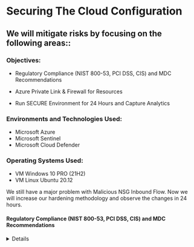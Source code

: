 # Securing The Cloud Configuration

## We will mitigate risks by focusing on the following areas:: 

<div>

### Objectives: 

- Regulatory Compliance (NIST 800-53, PCI DSS, CIS) and MDC Recommendations

- Azure Private Link & Firewall for Resources

- Run SECURE Environment for 24 Hours and Capture Analytics

### Environments and Technologies Used:

- Microsoft Azure
- Microsoft Sentinel
- Microsoft Cloud Defender

### Operating Systems Used:

- VM Windows 10 PRO (21H2)
- VM Linux Ubuntu 20.12

We still have a major problem with  Malicious NSG Inbound Flow. Now we will increase our hardening methodology and observe the changes in 24 hours. 

#### Regulatory Compliance (NIST 800-53, PCI DSS, CIS) and MDC Recommendations 
<details close>

<div>

</summary>

Reminder: Check your Subscription’s Cost Analysis

#### Regulatory Compliance (NIST 800-53, PCI DSS, CIS) and MDC Recommendations

### Actions and Observations<b>

- Presently, the situation can be described as follows: 

<p align="center">
<img src="https://i.imgur.com/ovREihI.png" height="70%" width="70%" alt="Azure Free Account"/> 
</p>

- Navigate to the "Recommendations" section and strive to achieve a secure score of 100%

<p align="center">
<img src="https://i.imgur.com/9wCQsQL.png" height="70%" width="70%" alt="Azure Free Account"/> 
</p>

- Currently, my secure score is at 65%. Follow the recommended remediation steps provided by Azure to improve the score. 

I will start with the DDos Protection and I wont show everything. However, take your time with this and Azure redirects you to everything. 

![vivaldi_GYcRzsJZK3](https://user-images.githubusercontent.com/109401839/235341029-feb752ee-2793-4a72-b2d0-99c710a27413.png)

![vivaldi_bLyC34Yftz](https://user-images.githubusercontent.com/109401839/235341064-6f41ab48-2787-4e66-8cdf-c00ad7941996.png)

In the next lab, we will go over the important Recommendations to secure our environment. Another project will show case getting the score to near 100 or at 100%. The question I will pose for that project is, "Having a 100% secure lab the best security measure?".

Now, let enter the final phase of the Cloud SOC Projects. 

### Azure Private Link & Firewall for Resources
<details close>

<div>

</summary>

![image](https://user-images.githubusercontent.com/109401839/235408787-7acc45e8-904f-4bfb-b4ec-7c6668f4453f.png)

### Goals for this lab:

- Inspect MDC Regulatory Compliance (Available and Implemented)
- NIST 800-53 (Ref)
- We will Implement SC-7

1. Configure Azure Private Link and Firewall for your Azure Key Vault Instance.
> Ensure you use the same region and VNet the rest of your VMs are located. 

![vivaldi_9kA8hVnhML](https://user-images.githubusercontent.com/109401839/235410803-679cf671-0110-41fd-b8be-973f7ccfd1ef.png)

1a. In the Firewalls, we will disable public access. 
> Allow trusted Miscrosoft services to bypass this firewall. 

``` When you enable the Key Vault Firewall, you'll be given an option to 'Allow Trusted Microsoft Services to bypass this firewall.' The trusted services list does not cover every single Azure service. For example, Azure DevOps isn't on the trusted services list. This does not imply that services that do not appear on the trusted services list are not trusted or are insecure. The trusted services list encompasses services where Microsoft controls all of the code that runs on the service. Since users can write custom code in Azure services such as Azure DevOps, Microsoft does not provide the option to create a blanket approval for the service. Furthermore, just because a service appears on the trusted service list, doesn't mean it is allowed for all scenarios.```

1b. Configure Private EndPoint Connections

![vivaldi_llF7NrXeNU](https://user-images.githubusercontent.com/109401839/235411138-05197fc9-624a-468a-ab20-ad808c69a5ef.png)

![vivaldi_IrwcXIE1uZ](https://user-images.githubusercontent.com/109401839/235411183-457d39ff-35f8-4e5e-baab-49a837b68374.png)

![vivaldi_cJOoHn4kRF](https://user-images.githubusercontent.com/109401839/235411232-1548ec0e-7b55-45f7-9a47-b06e61d0faa8.png)

![vivaldi_Cn9neeLZKd](https://user-images.githubusercontent.com/109401839/235411264-b876bf35-6a51-42e7-886b-c13b8c518e10.png)

![vivaldi_vDj1nUhARA](https://user-images.githubusercontent.com/109401839/235411275-0b16cd2a-b161-4fd2-b1df-683bfbfae3cf.png)

	
2. Configure Azure Private Link and Firewall for your Azure Storage Account instance

2a. Disable Public Access and configure EndPoint, repeat the steps above. 

![vivaldi_PjlZ3MgRi4](https://user-images.githubusercontent.com/109401839/235411592-2bd15e1a-7cbc-4686-8953-9c54c496ea27.png)

2b. This is done on the network tab as well as the Settings -> configuration “Allow Blob public access → Disabled” as well

![image](https://user-images.githubusercontent.com/109401839/235411467-3ed9c0d9-5e93-4800-bcc5-2d38bbcbcc89.png)

> The DNS will assign a private IP Address and resources will resolve to this IP.

3. Observe Network Watcher Topology

![vivaldi_fQ3YVFUNu1](https://user-images.githubusercontent.com/109401839/235411888-fadc37ab-db2b-4d4c-bc26-80bc95713900.png)

4. Observe the Key Vault and Storage Account Private Endpoints

5. Login to “windows-vm” and check the IP addresses of your Key Vault and Storage Account instances.

5a. My keyvault address, ```https://akv-cyber-lab5.vault.azure.net/``` 

![mstsc_fxQfHckld4](https://user-images.githubusercontent.com/109401839/235413357-0963704d-9468-49ca-a17c-b45c80d13314.png)

We can see it is resolving to a private IP address which means out Endpoint is working! Not solely because of the IP address, but because it is resolving to a private IP address within out subnet range. 
If it was not working, we would have to troubleshoot.

Now, lets try this but on our own computers, not the virtual machines. 

![image](https://user-images.githubusercontent.com/109401839/235414783-fb98d0c3-2339-4f25-a017-7f6f53f927a1.png)

We can resolve it and it shows a public IP address but we do not have access to it. 

This is an important distinction because my home computer is not on the VNET that the keyvault is located on. 

5b. Storage account address, ```https://sacyberlab05.blob.core.windows.net/``` <- This comes from the Blob service. If you remember moments ago, this was turned off to disconnect access from the public web to our services. 

![Discord_Q2mMinCHmZ](https://user-images.githubusercontent.com/109401839/235414029-26c69c5d-3bfb-44e8-8c43-45e24714370d.png)

Lets try this on our non-azure computer:

![image](https://user-images.githubusercontent.com/109401839/235414638-2113a6d0-5bdf-476d-997f-430a5c876b21.png)

Now lets see if the Endpoint work by running this in the Azure computer: 

![image](https://user-images.githubusercontent.com/109401839/235414965-914e2cb5-1859-43ff-99f9-2ea46832f3ff.png)

6. Create NSG & Attach to subnet

> Once created (I named mine NSG-Subnet) , head to Virtual Networks -> Enter the VNet -> Subnets -> Select default -> Add NSG-Subnet to NSG. -> Save. 

6a. Network Watcher Topology

![vivaldi_JWUR0sOCLh](https://user-images.githubusercontent.com/109401839/235415688-c1a3b912-8271-4e87-8ffe-5b7c0c26002a.png)

7. We satisfied most of NIST 800-53: SC-7 [Boundary Protection] 

- Just from doing the steps above we increased out Secure Score from 54% to 75% ! 

![vivaldi_kFYxmPzqwK](https://user-images.githubusercontent.com/109401839/235415879-fe17a567-1987-4afa-ad16-b4da996d0303.png)

- Somethings does take a few moments in Azure to update. Check the Regulatory Compliance section of Defender for Cloud, here we can see the status of everything. 

![vivaldi_gPgHNLFsaR](https://user-images.githubusercontent.com/109401839/235416092-7e1021be-6600-4fa7-8b6f-b6fc62b36858.png)

- We know everything is working properly, so I would not worry too much for this. It will take a moment to update.  Now lets wait 24 hours to capture our statisitcs. 

### Troubleshooting Methods:

> They should be private addresses, indicating the resources have been probably integrated into private VNet.

> If you see a public IP address, either it’s not done propagating yet, or it’s not configured correctly.

> Possible causes for this are your resources and VM are actually in different Virtual Networks, or something is just not setup right.

> The good news is, you don’t need to fix this for the rest of the lab, we are just trying to lock down the environment. 

> However, if you want to fix it, you can try deleting the Private Endpoints/config and trying again.

### Run SECURE Environment for 24 Hours and Capture Analytics
<details close>

<div>

</summary>

<div>

After 24 Hours of Locking - Down Environment: 

| Metric                   | Count
| ------------------------ | -----
| SecurityEvent            | 0 (-100%)
| Syslog                   | 0 (-100%)
| SecurityAlert            | 0 (-100%)
| SecurityIncident         | 0 (-100%)
| AzureNetworkAnalytics_CL | 0 (-100%)

![vivaldi_2ebSstcfdc](https://user-images.githubusercontent.com/109401839/235537587-a0c39f9c-3bea-4859-a736-80899a8ae56c.png)

![Linux SSH Auth Failure](https://user-images.githubusercontent.com/109401839/235539282-d6f0bfa4-0514-4288-b358-7ffa241b8f04.png)

![MySQL Authentication Failures](https://user-images.githubusercontent.com/109401839/235539283-b15bec27-f34e-405a-83f6-e4fa3ca38fd9.png)

![nsg-malicious-allowed-in](https://user-images.githubusercontent.com/109401839/235552956-1a1f4144-27a7-426a-bc1a-2970a6852d36.png)

![Windows RDP   SMB Authentication Failure](https://user-images.githubusercontent.com/109401839/235539287-8d7d8428-1d08-4ea4-8da0-fa8770a54aa3.png)

![vivaldi_IrVtpebi10](https://user-images.githubusercontent.com/109401839/235539351-10369664-4b30-4b7a-a220-00bdb7f83596.png)

<div>

Well, this series of projects in Microsoft Azure is finally at its conclusion.

Over time there will be updates and cleaning up. 

However, whoever is viewing this. 

I hope  you learned a lot because I have learned a lot. 

I started this project April 9th, 2023 and completed it May 1st, 2023.
Overall it took roughly two weeks to complete everything. 
Handling personal matters, took time away from this project.

Next project, which is optional, will be a Business Data Analysis project of project. 

![vivaldi_ZZiizg1fZY](https://user-images.githubusercontent.com/109401839/235540432-04a309b3-70db-4885-a61f-f7a14a2f16b2.png)

Thank you.
